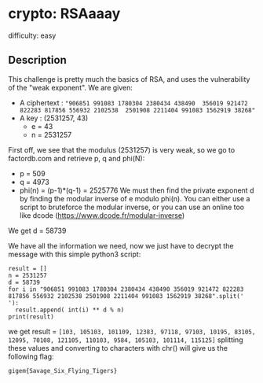 # crypto: RSAaaay
difficulty: easy

## Description
This challenge is pretty much the basics of RSA, and uses the vulnerability of the "weak exponent".
We are given:
  - A ciphertext : `"906851 991083 1780304 2380434 438490 
                    356019 921472 822283 817856 556932 2102538 
                    2501908 2211404 991083 1562919 38268"`
  - A key : (2531257, 43)
      - e = 43
      - n = 2531257
 
First off, we see that the modulus (2531257) is very weak, so we go to factordb.com and retrieve p, q and phi(N):
  - p = 509
  - q = 4973
  - phi(n) = (p-1)*(q-1) = 2525776
We must then find the private exponent d by finding the modular inverse of e modulo phi(n).
You can either use a script to bruteforce the modular inverse, or you can use an online too like dcode (https://www.dcode.fr/modular-inverse)

We get d = 58739

We have all the information we need, now we just have to decrypt the message with this simple python3 script:
```
result = []
n = 2531257
d = 58739
for i in "906851 991083 1780304 2380434 438490 356019 921472 822283 817856 556932 2102538 2501908 2211404 991083 1562919 38268".split(' '):
  result.append( int(i) ** d % n)
print(result)
```
we get result = `[103, 105103, 101109, 12383, 97118, 97103, 10195, 83105, 12095, 70108, 121105, 110103, 9584, 105103, 101114, 115125]`
splitting these values and converting to characters with chr() will give us the following flag:

`gigem{Savage_Six_Flying_Tigers}`
